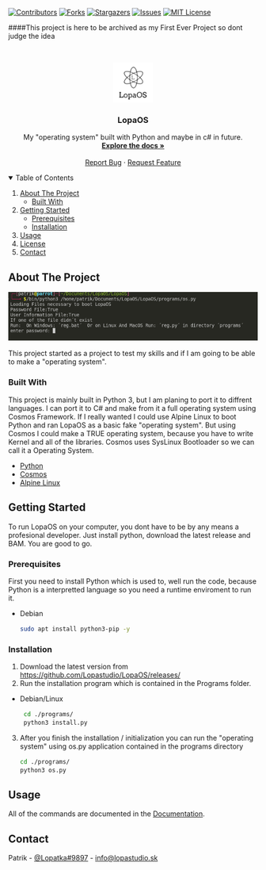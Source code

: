 <!-- PROJECT SHIELDS -->
<!--
*** I'm using markdown "reference style" links for readability.
*** Reference links are enclosed in brackets [ ] instead of parentheses ( ).
*** See the bottom of this document for the declaration of the reference variables
*** for contributors-url, forks-url, etc. This is an optional, concise syntax you may use.
*** https://www.markdownguide.org/basic-syntax/#reference-style-links
-->
[![Contributors][contributors-shield]][contributors-url]
[![Forks][forks-shield]][forks-url]
[![Stargazers][stars-shield]][stars-url]
[![Issues][issues-shield]][issues-url]
[![MIT License][license-shield]][license-url]


####This project is here to be archived as my First Ever Project so dont judge the idea
<!-- PROJECT LOGO -->
<br />
<p align="center">
  <a href="https://github.com/Lopastudio/LopaOS">
    <img src="images/logo.png" alt="Logo" width="80" height="80">
  </a>

  <h3 align="center">LopaOS</h3>

  <p align="center">
    My "operating system" built with Python and maybe in c# in future.
    <br />
    <a href="https://github.com/Lopastudio/LopaOS/wiki/"><strong>Explore the docs »</strong></a>
    <br />
    <br />
    <a href="https://github.com/Lopastudio/LopaOS/issues">Report Bug</a>
    ·
    <a href="https://github.com/Lopastudio/LopaOS/issues">Request Feature</a>
  </p>
</p>



<!-- TABLE OF CONTENTS -->
<details open="open">
  <summary>Table of Contents</summary>
  <ol>
    <li>
      <a href="#about-the-project">About The Project</a>
      <ul>
        <li><a href="#built-with">Built With</a></li>
      </ul>
    </li>
    <li>
      <a href="#getting-started">Getting Started</a>
      <ul>
        <li><a href="#prerequisites">Prerequisites</a></li>
        <li><a href="#installation">Installation</a></li>
      </ul>
    </li>
    <li><a href="#usage">Usage</a></li>
    <li><a href="#license">License</a></li>
    <li><a href="#contact">Contact</a></li>
  </ol>
</details>



<!-- ABOUT THE PROJECT -->
## About The Project

[![Product Name Screen Shot][product-screenshot]](https://lopastudio.sk/LopaOS)

This project started as a project to test my skills and if I am going to be able to make a "operating system".

### Built With

This project is mainly built in Python 3, but I am planing to port it to diffrent languages. I can port it to C# and make from it a full operating system using Cosmos Framework. If I really wanted I could use Alpine Linux to boot Python and ran LopaOS as a basic fake "operating system". But using Cosmos I could make a TRUE operating system, because you have to write Kernel and all of the libraries. Cosmos uses SysLinux Bootloader so we can call it a Operating System.
* [Python](https://python.org/)
* [Cosmos](https://www.gocosmos.org/)
* [Alpine Linux](https://www.alpinelinux.org/)



<!-- GETTING STARTED -->
## Getting Started

To run LopaOS on your computer, you dont have to be by any means a profesional developer. Just install python, download the latest release and BAM. You are good to go. 

### Prerequisites

First you need to install Python which is used to, well run the code, because Python is a interpretted language so you need a runtime enviroment to run it. 
* Debian
  ```sh
  sudo apt install python3-pip -y
  ```

### Installation

1. Download the latest version from https://github.com/Lopastudio/LopaOS/releases/
2. Run the installation program which is contained in the Programs folder.
* Debian/Linux
  ```sh
   cd ./programs/
   python3 install.py
   ```
3. After you finish the installation / initialization you can run the "operating system" using os.py application contained in the programs directory
   ```sh
   cd ./programs/
   python3 os.py
   ```



<!-- USAGE EXAMPLES -->
## Usage

All of the commands are documented in the [Documentation](https://github.com/Lopastudio/LopaOS/wiki/).



<!-- CONTACT -->
## Contact

Patrik - [@Lopatka#9897](https://discord.com) - info@lopastudio.sk







<!-- MARKDOWN LINKS & IMAGES -->
<!-- https://www.markdownguide.org/basic-syntax/#reference-style-links -->
[contributors-shield]: https://img.shields.io/github/contributors/Lopastudio/LopaOS.svg?style=for-the-badge
[contributors-url]: https://github.com/Lopastudio/LopaOS/graphs/contributors
[forks-shield]: https://img.shields.io/github/forks/Lopastudio/LopaOS.svg?style=for-the-badge
[forks-url]: https://github.com/Lopastudio/LopaOS/network/members
[stars-shield]: https://img.shields.io/github/stars/Lopastudio/LopaOS.svg?style=for-the-badge
[stars-url]: https://github.com/Lopastudio/LopaOS/stargazers
[issues-shield]: https://img.shields.io/github/issues/Lopastudio/LopaOS.svg?style=for-the-badge
[issues-url]: https://github.com/Lopastudio/LopaOS/issues
[license-shield]: https://img.shields.io/github/license/Lopastudio/LopaOS.svg?style=for-the-badge
[license-url]: https://github.com/Lopastudio/LopaOS/blob/master/LICENSE.txt
[linkedin-shield]: https://img.shields.io/badge/-LinkedIn-black.svg?style=for-the-badge&logo=linkedin&colorB=555
[linkedin-url]: https://linkedin.com/in/othneildrew
[product-screenshot]: images/screenshot.png
